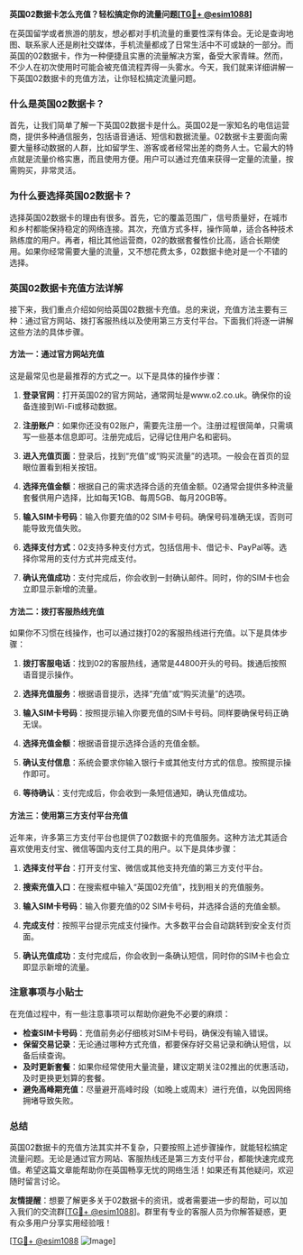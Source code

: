 **英国02数据卡怎么充值？轻松搞定你的流量问题[[TG💪+ @esim1088](https://t.me/s/esim1088)]**

在英国留学或者旅游的朋友，想必都对手机流量的重要性深有体会。无论是查询地图、联系家人还是刷社交媒体，手机流量都成了日常生活中不可或缺的一部分。而英国的02数据卡，作为一种便捷且实惠的流量解决方案，备受大家青睐。然而，不少人在初次使用时可能会被充值流程弄得一头雾水。今天，我们就来详细讲解一下英国02数据卡的充值方法，让你轻松搞定流量问题。

### 什么是英国02数据卡？

首先，让我们简单了解一下英国02数据卡是什么。英国02是一家知名的电信运营商，提供多种通信服务，包括语音通话、短信和数据流量。02数据卡主要面向需要大量移动数据的人群，比如留学生、游客或者经常出差的商务人士。它最大的特点就是流量价格实惠，而且使用方便。用户可以通过充值来获得一定量的流量，按需购买，非常灵活。

### 为什么要选择英国02数据卡？

选择英国02数据卡的理由有很多。首先，它的覆盖范围广，信号质量好，在城市和乡村都能保持稳定的网络连接。其次，充值方式多样，操作简单，适合各种技术熟练度的用户。再者，相比其他运营商，02的数据套餐性价比高，适合长期使用。如果你经常需要大量的流量，又不想花费太多，02数据卡绝对是一个不错的选择。

### 英国02数据卡充值方法详解

接下来，我们重点介绍如何给英国02数据卡充值。总的来说，充值方法主要有三种：通过官方网站、拨打客服热线以及使用第三方支付平台。下面我们将逐一讲解这些方法的具体步骤。

#### 方法一：通过官方网站充值

这是最常见也是最推荐的方式之一。以下是具体的操作步骤：

1. **登录官网**：打开英国02的官方网站，通常网址是www.o2.co.uk。确保你的设备连接到Wi-Fi或移动数据。

2. **注册账户**：如果你还没有02账户，需要先注册一个。注册过程很简单，只需填写一些基本信息即可。注册完成后，记得记住用户名和密码。

3. **进入充值页面**：登录后，找到“充值”或“购买流量”的选项。一般会在首页的显眼位置看到相关按钮。

4. **选择充值金额**：根据自己的需求选择合适的充值金额。02通常会提供多种流量套餐供用户选择，比如每天1GB、每周5GB、每月20GB等。

5. **输入SIM卡号码**：输入你要充值的02 SIM卡号码。确保号码准确无误，否则可能导致充值失败。

6. **选择支付方式**：02支持多种支付方式，包括信用卡、借记卡、PayPal等。选择你常用的支付方式并完成支付。

7. **确认充值成功**：支付完成后，你会收到一封确认邮件。同时，你的SIM卡也会立即显示新增的流量。

#### 方法二：拨打客服热线充值

如果你不习惯在线操作，也可以通过拨打02的客服热线进行充值。以下是具体步骤：

1. **拨打客服电话**：找到02的客服热线，通常是44800开头的号码。拨通后按照语音提示操作。

2. **选择充值服务**：根据语音提示，选择“充值”或“购买流量”的选项。

3. **输入SIM卡号码**：按照提示输入你要充值的SIM卡号码。同样要确保号码正确无误。

4. **选择充值金额**：根据语音提示选择合适的充值金额。

5. **确认支付信息**：系统会要求你输入银行卡或其他支付方式的信息。按照提示操作即可。

6. **等待确认**：支付完成后，你会收到一条短信通知，确认充值成功。

#### 方法三：使用第三方支付平台充值

近年来，许多第三方支付平台也提供了02数据卡的充值服务。这种方法尤其适合喜欢使用支付宝、微信等国内支付工具的用户。以下是具体步骤：

1. **选择支付平台**：打开支付宝、微信或其他支持充值的第三方支付平台。

2. **搜索充值入口**：在搜索框中输入“英国02充值”，找到相关的充值服务。

3. **输入SIM卡号码**：输入你要充值的02 SIM卡号码，并选择合适的充值金额。

4. **完成支付**：按照平台提示完成支付操作。大多数平台会自动跳转到安全支付页面。

5. **确认充值成功**：支付完成后，你会收到一条确认短信，同时你的SIM卡也会立即显示新增的流量。

### 注意事项与小贴士

在充值过程中，有一些注意事项可以帮助你避免不必要的麻烦：

- **检查SIM卡号码**：充值前务必仔细核对SIM卡号码，确保没有输入错误。
- **保留交易记录**：无论通过哪种方式充值，都要保存好交易记录和确认短信，以备后续查询。
- **及时更新套餐**：如果你经常使用大量流量，建议定期关注02推出的优惠活动，及时更换更划算的套餐。
- **避免高峰期充值**：尽量避开高峰时段（如晚上或周末）进行充值，以免因网络拥堵导致失败。

### 总结

英国02数据卡的充值方法其实并不复杂，只要按照上述步骤操作，就能轻松搞定流量问题。无论是通过官方网站、客服热线还是第三方支付平台，都能快速完成充值。希望这篇文章能帮助你在英国畅享无忧的网络生活！如果还有其他疑问，欢迎随时留言讨论。

**友情提醒**：想要了解更多关于02数据卡的资讯，或者需要进一步的帮助，可以加入我们的交流群[[TG💪+ @esim1088](https://t.me/s/esim1088)]。群里有专业的客服人员为你解答疑惑，更有众多用户分享实用经验哦！

[[TG💪+ @esim1088](https://t.me/s/esim1088) ![Image](https://i.postimg.cc/4NQfJmqS/Snipaste-2025-05-13-00-14-12.png)]